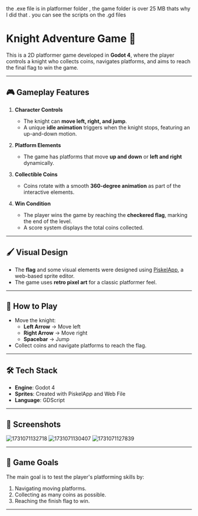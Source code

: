 the .exe file is in platformer folder , the game folder is over 25 MB thats why I did that . you can see the scripts on the .gd files 

# Knight Adventure Game 🏰  
This is a 2D platformer game developed in **Godot 4**, where the player controls a knight who collects coins, navigates platforms, and aims to reach the final flag to win the game.   

---

## 🎮 **Gameplay Features**  

1. **Character Controls**  
   - The knight can **move left, right, and jump**.  
   - A unique **idle animation** triggers when the knight stops, featuring an up-and-down motion.

2. **Platform Elements**  
   - The game has platforms that move **up and down** or **left and right** dynamically.

3. **Collectible Coins**  
   - Coins rotate with a smooth **360-degree animation** as part of the interactive elements.

4. **Win Condition**  
   - The player wins the game by reaching the **checkered flag**, marking the end of the level.  
   - A score system displays the total coins collected.

---

## 🖌️ **Visual Design**  
- The **flag** and some visual elements were designed using [PiskelApp](https://www.piskelapp.com/), a web-based sprite editor.  
- The game uses **retro pixel art** for a classic platformer feel.  

---

## 🚀 **How to Play**  
- Move the knight:  
  - **Left Arrow** → Move left  
  - **Right Arrow** → Move right  
  - **Spacebar** → Jump  
- Collect coins and navigate platforms to reach the flag.  

---

## 🛠️ **Tech Stack**  
- **Engine**: Godot 4  
- **Sprites**: Created with PiskelApp and Web File 
- **Language**: GDScript  

---

## 🎥 **Screenshots**  
 
![1731071132718](https://github.com/user-attachments/assets/2a699c7b-2a20-44c0-9eed-6d24c8de5653)
![1731071130407](https://github.com/user-attachments/assets/29638cac-0756-47c7-946b-b790c27b464b)
![1731071127839](https://github.com/user-attachments/assets/dc97622d-188c-4ef6-98d3-5e132d1d96f6)

---

## 🎯 **Game Goals**  
The main goal is to test the player's platforming skills by:  
1. Navigating moving platforms.  
2. Collecting as many coins as possible.  
3. Reaching the finish flag to win.

---

